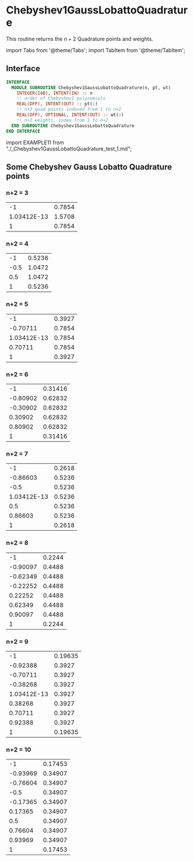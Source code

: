 # Chebyshev1GaussLobattoQuadrature

This routine returns the $n+2$ Quadrature points and weights.

import Tabs from '@theme/Tabs';
import TabItem from '@theme/TabItem';

## Interface

<Tabs>
<TabItem value="interface" label="܀ Interface" default>

```fortran
INTERFACE
  MODULE SUBROUTINE Chebyshev1GaussLobattoQuadrature(n, pt, wt)
    INTEGER(I4B), INTENT(IN) :: n
    !! order of Chebyshev1 polynomials
    REAL(DFP), INTENT(OUT) :: pt(:)
    !! n+2 quad points indexed from 1 to n+2
    REAL(DFP), OPTIONAL, INTENT(OUT) :: wt(:)
    !! n+2 weights, index from 1 to n+2
  END SUBROUTINE Chebyshev1GaussLobattoQuadrature
END INTERFACE
```

</TabItem>

<TabItem value="example" label="️܀ See example">

import EXAMPLE11 from "./_Chebyshev1GaussLobattoQuadrature_test_1.md";

<EXAMPLE11 />

</TabItem>

<TabItem value="close" label="↢ ">

</TabItem>
</Tabs>

## Some Chebyshev Gauss Lobatto Quadrature points

### n+2 = 3

 |  |  |
 |  --- |  --- |
 | -1 | 0.7854 |
 | 1.03412E-13 | 1.5708 |
 | 1 | 0.7854 |

### n+2 = 4

 |  |  |
 |  --- |  --- |
 | -1 | 0.5236 |
 | -0.5 | 1.0472 |
 | 0.5 | 1.0472 |
 | 1 | 0.5236 |

### n+2 = 5

 |  |  |
 |  --- |  --- |
 | -1 | 0.3927 |
 | -0.70711 | 0.7854 |
 | 1.03412E-13 | 0.7854 |
 | 0.70711 | 0.7854 |
 | 1 | 0.3927 |

### n+2 = 6

 |  |  |
 |  --- |  --- |
 | -1 | 0.31416 |
 | -0.80902 | 0.62832 |
 | -0.30902 | 0.62832 |
 | 0.30902 | 0.62832 |
 | 0.80902 | 0.62832 |
 | 1 | 0.31416 |

### n+2 = 7

 |  |  |
 |  --- |  --- |
 | -1 | 0.2618 |
 | -0.86603 | 0.5236 |
 | -0.5 | 0.5236 |
 | 1.03412E-13 | 0.5236 |
 | 0.5 | 0.5236 |
 | 0.86603 | 0.5236 |
 | 1 | 0.2618 |

### n+2 = 8

 |  |  |
 |  --- |  --- |
 | -1 | 0.2244 |
 | -0.90097 | 0.4488 |
 | -0.62349 | 0.4488 |
 | -0.22252 | 0.4488 |
 | 0.22252 | 0.4488 |
 | 0.62349 | 0.4488 |
 | 0.90097 | 0.4488 |
 | 1 | 0.2244 |

### n+2 = 9

 |  |  |
 |  --- |  --- |
 | -1 | 0.19635 |
 | -0.92388 | 0.3927 |
 | -0.70711 | 0.3927 |
 | -0.38268 | 0.3927 |
 | 1.03412E-13 | 0.3927 |
 | 0.38268 | 0.3927 |
 | 0.70711 | 0.3927 |
 | 0.92388 | 0.3927 |
 | 1 | 0.19635 |

### n+2 = 10

 |  |  |
 |  --- |  --- |
 | -1 | 0.17453 |
 | -0.93969 | 0.34907 |
 | -0.76604 | 0.34907 |
 | -0.5 | 0.34907 |
 | -0.17365 | 0.34907 |
 | 0.17365 | 0.34907 |
 | 0.5 | 0.34907 |
 | 0.76604 | 0.34907 |
 | 0.93969 | 0.34907 |
 | 1 | 0.17453 |
